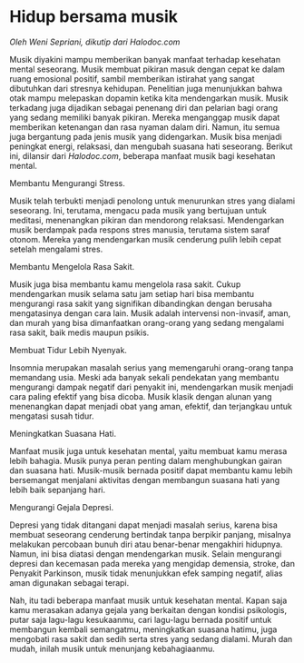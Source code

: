 # Hidup bersama musik

_Oleh Weni Sepriani, dikutip dari Halodoc.com_

Musik diyakini mampu memberikan banyak manfaat terhadap kesehatan mental seseorang. Musik membuat pikiran masuk dengan cepat ke dalam ruang emosional positif, sambil memberikan istirahat yang sangat dibutuhkan dari stresnya kehidupan. Penelitian juga menunjukkan bahwa otak mampu melepaskan dopamin ketika kita mendengarkan musik. Musik terkadang juga dijadikan sebagai penenang diri dan pelarian bagi orang yang sedang memiliki banyak pikiran. Mereka menganggap musik dapat memberikan ketenangan dan rasa nyaman dalam diri. Namun, itu semua juga bergantung pada jenis musik yang didengarkan. Musik bisa menjadi peningkat energi, relaksasi, dan mengubah suasana hati seseorang. Berikut ini, dilansir dari _Halodoc.com_, beberapa manfaat musik bagi kesehatan mental.

Membantu Mengurangi Stress.

Musik telah terbukti menjadi penolong untuk menurunkan stres yang dialami seseorang. Ini, terutama, mengacu pada musik yang bertujuan untuk meditasi, menenangkan pikiran dan mendorong relaksasi. Mendengarkan musik berdampak pada respons stres manusia, terutama sistem saraf otonom. Mereka yang mendengarkan musik cenderung pulih lebih cepat setelah mengalami stres. 

Membantu Mengelola Rasa Sakit.

Musik juga bisa membantu kamu mengelola rasa sakit. Cukup mendengarkan musik selama satu jam setiap hari bisa membantu mengurangi rasa sakit yang signifikan dibandingkan dengan berusaha mengatasinya dengan cara lain. Musik adalah intervensi non-invasif, aman, dan murah yang bisa dimanfaatkan orang-orang yang sedang mengalami rasa sakit, baik medis maupun psikis. 

Membuat Tidur Lebih Nyenyak.

Insomnia merupakan masalah serius yang memengaruhi orang-orang tanpa memandang usia. Meski ada banyak sekali pendekatan yang membantu mengurangi dampak negatif dari penyakit ini, mendengarkan musik menjadi cara paling efektif yang bisa dicoba. Musik klasik dengan alunan yang menenangkan dapat menjadi obat yang aman, efektif, dan terjangkau untuk mengatasi susah tidur. 

Meningkatkan Suasana Hati.

Manfaat musik juga untuk kesehatan mental, yaitu membuat kamu merasa lebih bahagia. Musik punya peran penting dalam menghubungkan gairan dan suasana hati. Musik-musik bernada positif dapat membantu kamu lebih bersemangat menjalani aktivitas dengan membangun suasana hati yang lebih baik sepanjang hari. 

Mengurangi Gejala Depresi.

Depresi yang tidak ditangani dapat menjadi masalah serius, karena bisa membuat seseorang cenderung bertindak tanpa berpikir panjang, misalnya melakukan percobaan bunuh diri atau benar-benar mengakhiri hidupnya. Namun, ini bisa diatasi dengan mendengarkan musik. Selain mengurangi depresi dan kecemasan pada mereka yang mengidap demensia, stroke, dan Penyakit Parkinson, musik tidak menunjukkan efek samping negatif, alias aman digunakan sebagai terapi. 

Nah, itu tadi beberapa manfaat musik untuk kesehatan mental. Kapan saja kamu merasakan adanya gejala yang berkaitan dengan kondisi psikologis, putar saja lagu-lagu kesukaanmu, cari lagu-lagu bernada positif untuk membangun kembali semangatmu, meningkatkan suasana hatimu, juga mengobati rasa sakit dan sedih serta stres yang sedang dialami. Murah dan mudah, inilah musik untuk menunjang kebahagiaanmu. 
